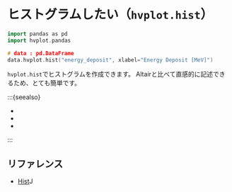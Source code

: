 # ヒストグラムしたい（``hvplot.hist``）

```cpp
import pandas as pd
import hvplot.pandas

# data : pd.DataFrame
data.hvplot.hist("energy_deposit", xlabel="Energy Deposit [MeV]")
```

``hvplot.hist``でヒストグラムを作成できます。
Altairと比べて直感的に記述できるため、とても簡単です。

:::{seealso}

- [](../altair/altair-histogram.md)
- [](../pandas/pandas-plot-hist.md)
- [](../plotly/plotly-histogram.md)

:::

## リファレンス

- [Hist](https://hvplot.holoviz.org/reference/tabular/hist.html)J
